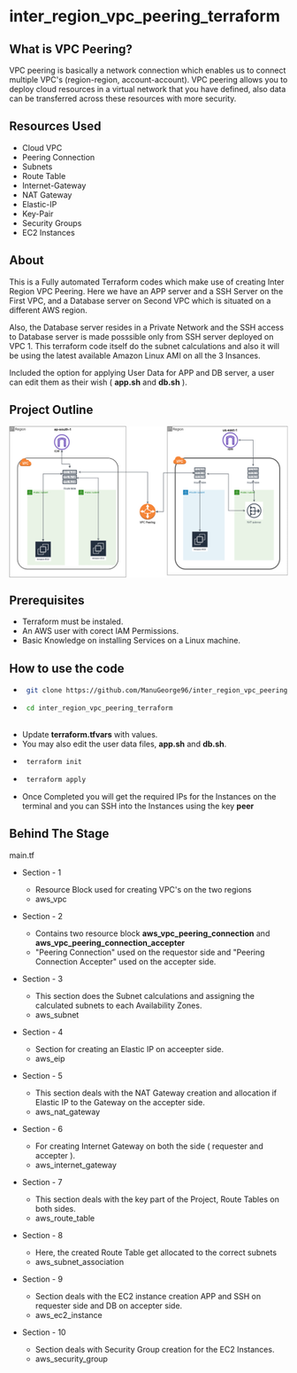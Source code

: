 # inter_region_vpc_peering_terraform

## What is VPC Peering?

VPC peering is basically a network connection which enables us to connect multiple VPC's (region-region, account-account). VPC peering allows you to deploy cloud resources in a virtual network that you have defined, also data can be transferred across these resources with more security.

## Resources Used
 
- Cloud VPC
- Peering Connection 
- Subnets
- Route Table
- Internet-Gateway 
- NAT Gateway
- Elastic-IP
- Key-Pair
- Security Groups
- EC2 Instances 

## About

This is a Fully automated Terraform codes which make use of creating Inter Region VPC Peering. Here we have an APP server and a SSH Server on the First VPC, and a Database server on Second VPC which is situated on a different AWS region.

Also, the Database server resides in a Private Network and the SSH access to Database server is made posssible only from SSH server deployed on VPC 1. This terraform code itself do the subnet calculations and also it will be using the latest available Amazon Linux AMI on all the 3 Insances.

Included the option for applying User Data for APP and DB server, a user can edit them as their wish ( <b>app.sh</b> and <b>db.sh</b> ).

## Project Outline

[<img align="center" alt="Unix" width="900" src="https://raw.githubusercontent.com/ManuGeorge96/ManuGeorge96/master/Tools/peering.drawio.png" />][ln]

## Prerequisites

- Terraform must be instaled.
- An AWS user with corect IAM Permissions.
- Basic Knowledge on installing Services on a Linux machine.

## How to use the code

 - ```sh  
    git clone https://github.com/ManuGeorge96/inter_region_vpc_peering_terraform.git
   ```
 - ```sh  
    cd inter_region_vpc_peering_terraform
   ```
   <br />
 - Update <b>terraform.tfvars</b> with values.
 - You may also edit the user data files, <b>app.sh</b> and <b>db.sh</b>.
   <br />
 - ```sh
    terraform init
   ``` 
 - ```sh   
    terraform apply
   ```  
 - Once Completed you will get the required IPs for the Instances on the terminal and you can SSH into the Instances using the key <b>peer</b>

## Behind The Stage

   main.tf
- Section - 1
   -  Resource Block used for creating VPC's on the two regions
   -  aws_vpc

-  Section - 2
   -  Contains two resource block <b>aws_vpc_peering_connection</b> and <b>aws_vpc_peering_connection_accepter</b>
   -  "Peering Connection" used on the requestor side and "Peering Connection Accepter" used on the accepter side.

-  Section - 3
   -  This section does the Subnet calculations and assigning the calculated subnets to each Availability Zones.
   -  aws_subnet

-  Section - 4
   -  Section for creating an Elastic IP on acceepter side.
   -  aws_eip

-  Section - 5
   -  This section deals with the NAT Gateway creation and allocation if Elastic IP to the Gateway on the accepter side.
   -  aws_nat_gateway

-  Section - 6
   -  For creating Internet Gateway on both the side ( requester and accepter ).
   -  aws_internet_gateway

-  Section - 7
   -  This section deals with the key part of the Project, Route Tables on both sides.
   -  aws_route_table
  
-  Section - 8
   -  Here, the created Route Table get allocated to the correct subnets
   -  aws_subnet_association

-  Section - 9
   -  Section deals with the EC2 instance creation APP and SSH on requester side and DB on accepter side.
   -  aws_ec2_instance

-  Section - 10
   -  Section deals with Security Group creation for the EC2 Instances.
   -  aws_security_group









[ln]: https://www.linkedin.com/in/manu-george-03453613a
